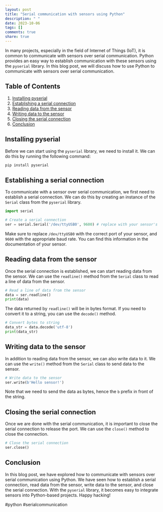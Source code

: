 ```yaml
---
layout: post
title: "Serial communication with sensors using Python"
description: " "
date: 2023-10-06
tags: []
comments: true
share: true
---
```


In many projects, especially in the field of Internet of Things (IoT), it is common to communicate with sensors over serial communication. Python provides an easy way to establish communication with these sensors using the `pyserial` library. In this blog post, we will discuss how to use Python to communicate with sensors over serial communication.

## Table of Contents
1. [Installing pyserial](#installing-pyserial)
2. [Establishing a serial connection](#establishing-a-serial-connection)
3. [Reading data from the sensor](#reading-data-from-the-sensor)
4. [Writing data to the sensor](#writing-data-to-the-sensor)
5. [Closing the serial connection](#closing-the-serial-connection)
6. [Conclusion](#conclusion)

## Installing pyserial 

Before we can start using the `pyserial` library, we need to install it. We can do this by running the following command:

```bash
pip install pyserial
```

## Establishing a serial connection

To communicate with a sensor over serial communication, we first need to establish a serial connection. We can do this by creating an instance of the `Serial` class from the `pyserial` library. 

```python
import serial

# Create a serial connection
ser = serial.Serial('/dev/ttyUSB0', 9600) # replace with your sensor's port and baud rate
```

Make sure to replace `/dev/ttyUSB0` with the correct port of your sensor, and `9600` with the appropriate baud rate. You can find this information in the documentation of your sensor.

## Reading data from the sensor

Once the serial connection is established, we can start reading data from the sensor. We can use the `readline()` method from the `Serial` class to read a line of data from the sensor.

```python
# Read a line of data from the sensor
data = ser.readline()
print(data)
```

The data returned by `readline()` will be in bytes format. If you need to convert it to a string, you can use the `decode()` method.

```python
# Convert bytes to string
data_str = data.decode('utf-8')
print(data_str)
```

## Writing data to the sensor

In addition to reading data from the sensor, we can also write data to it. We can use the `write()` method from the `Serial` class to send data to the sensor.

```python
# Write data to the sensor
ser.write(b'Hello sensor!')
```

Note that we need to send the data as bytes, hence the `b` prefix in front of the string.

## Closing the serial connection

Once we are done with the serial communication, it is important to close the serial connection to release the port. We can use the `close()` method to close the connection.

```python
# Close the serial connection
ser.close()
```

## Conclusion

In this blog post, we have explored how to communicate with sensors over serial communication using Python. We have seen how to establish a serial connection, read data from the sensor, write data to the sensor, and close the serial connection. With the `pyserial` library, it becomes easy to integrate sensors into Python-based projects. Happy hacking!

#python #serialcommunication